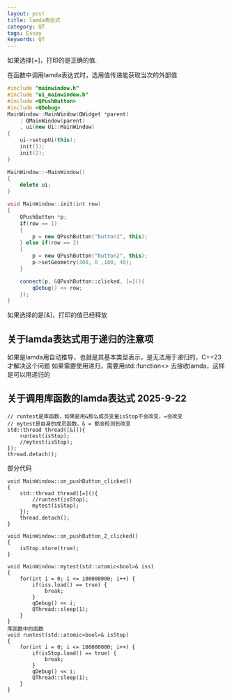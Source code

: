 ```yaml
---
layout: post
title: lamda表达式
category: QT
tags: Essay
keywords: QT
---
```


如果选择\[=]，打印的是正确的值.

在函数中调用lamda表达式时，选用值传递能获取当次的外部值

```cpp
#include "mainwindow.h"
#include "ui_mainwindow.h"
#include <QPushButton>
#include <QDebug>
MainWindow::MainWindow(QWidget *parent)
    : QMainWindow(parent)
    , ui(new Ui::MainWindow)
{
    ui->setupUi(this);
    init(1);
    init(2);
}

MainWindow::~MainWindow()
{
    delete ui;
}

void MainWindow::init(int row)
{
    QPushButton *p;
    if(row == 1)
    {
        p = new QPushButton("button1", this);
    } else if(row == 2)
    {
        p = new QPushButton("button2", this);
        p->setGeometry(300, 0 ,100, 40);
    }

    connect(p, &QPushButton::clicked, [=](){
        qDebug() << row;
    });
}
```

如果选择的是\[&]，打印的值已经释放

## 关于lamda表达式用于递归的注意项
如果是lamda用自动推导，也就是其基本类型表示，是无法用于递归的，C++23才解决这个问题
如果需要使用递归，需要用std::function<> 去接收lamda，这样是可以用递归的

## 关于调用库函数的lamda表达式 2025-9-22
```
// runtest是库函数，如果是用&那么成员变量isStop不会改变，=会改变
// mytest是自身的成员函数，& = 都会检测到改变
std::thread thread([&](){
    runtest(isStop);
    //mytest(isStop);
});
thread.detach();
```
部分代码
```
void MainWindow::on_pushButton_clicked()
{
    std::thread thread([=](){
        //runtest(isStop);
        mytest(isStop);
    });
    thread.detach();
}

void MainWindow::on_pushButton_2_clicked()
{
    isStop.store(true);
}

void MainWindow::mytest(std::atomic<bool>& iss)
{
    for(int i = 0; i <= 100000000; i++) {
        if(iss.load() == true) {
            break;
        }
        qDebug() << i;
        QThread::sleep(1);
    }
}
库函数中的函数
void runtest(std::atomic<bool>& isStop)
{
    for(int i = 0; i <= 100000000; i++) {
        if(isStop.load() == true) {
            break;
        }
        qDebug() << i;
        QThread::sleep(1);
    }
}
```
